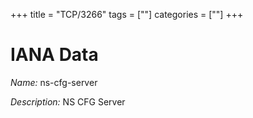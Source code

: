 +++
title = "TCP/3266"
tags = [""]
categories = [""]
+++

# IANA Data

_Name:_ ns-cfg-server

_Description:_ NS CFG Server

